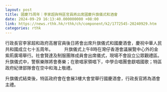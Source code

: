 ```yaml
---
layout: post
title: 國慶75周年｜李家超與特區官員將出席國慶升旗儀式和酒會
date: 2024-09-29 16:13:40.000000000 +08:00
link: https://news.rthk.hk/rthk/ch/component/k2/1772545-20240929.htm
categories: rthk
---
```


行政長官李家超和政府高層官員後日將會出席升旗儀式和國慶酒會，慶祝中華人民共和國成立七十五周年。
　　
升旗儀式上午8時在灣仔香港會議展覽中心外的金紫荊廣場舉行。社會賢達及制服團隊成員會出席儀式，現場不會設立公眾觀禮區。升旗儀式中，警察樂隊將會奏樂；在歌唱家領唱下，中學合唱團會獻唱國歌；特區政府紀律部隊會在空中和海上敬禮。
 
升旗儀式結束後，特區政府會在會展3樓大會堂舉行國慶酒會，行政長官將為酒會主禮。
